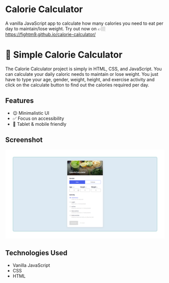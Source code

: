 # Calorie Calculator

A vanilla JavaScript app to calculate how many calories you need to eat per day to maintain/lose weight. 
Try out now on 👉🏼 https://fightm9.github.io/calorie-calculator/

# 🥕 Simple Calorie Calculator

The Calorie Calculator project is simply in HTML, CSS, and JavaScript. You can calculate your daily caloric needs to maintain or lose weight. You just have to type your age, gender, weight, height, and exercise activity and click on the calculate button to find out the calories required per day. 

## Features

- 😉 Minimalistic UI 
- ✅ Focus on accessibility
- 📱 Tablet & mobile friendly

## Screenshot

![preview](./assets/preview.png)


## Technologies Used 

- Vanilla JavaScript
- CSS
- HTML



